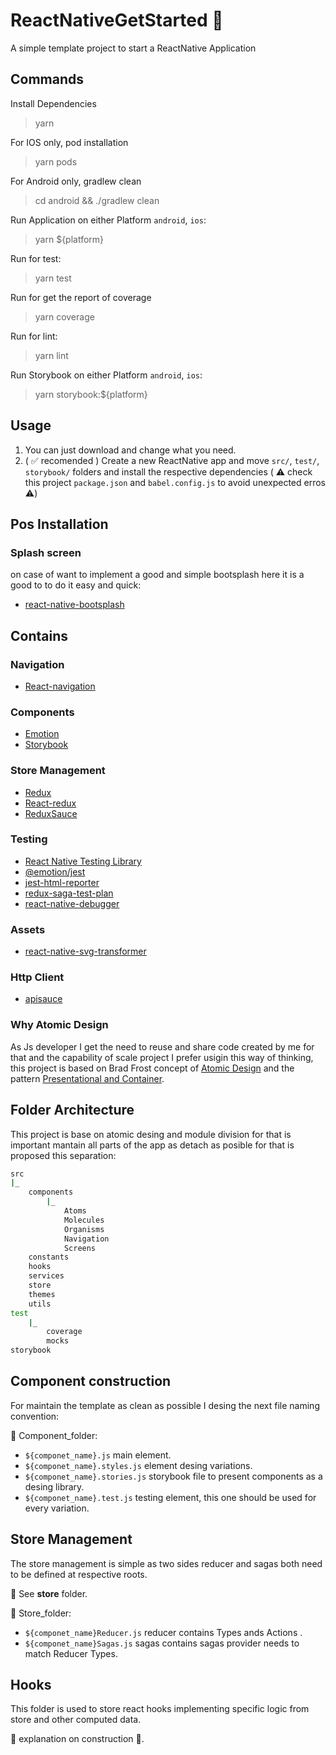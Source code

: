 # ReactNativeGetStarted :iphone:
A simple template project to start a ReactNative Application

## Commands
Install Dependencies
> yarn

For IOS only, pod installation
> yarn pods

For Android only, gradlew clean
> cd android && ./gradlew clean

Run Application on either Platform `android`, `ios`: 
> yarn ${platform}

Run for test:
> yarn test

Run for get the report of coverage
> yarn coverage

Run for lint:
> yarn lint

Run Storybook on either Platform `android`, `ios`:
> yarn storybook:${platform}

## Usage

1. You can just download and change what you need.
2. ( :white_check_mark: recomended ) Create a new ReactNative app and move `src/`, `test/`, `storybook/` folders and install the respective dependencies ( :warning: check this project `package.json` and `babel.config.js` to avoid unexpected erros :warning:)

## Pos Installation

### Splash screen

on case of want to implement a good and simple bootsplash here it is a good to to do it easy and quick:

- [react-native-bootsplash](https://github.com/zoontek/react-native-bootsplash)

## Contains

### Navigation

- [React-navigation](https://reactnavigation.org/)

### Components

- [Emotion](https://emotion.sh/docs/@emotion/native)
- [Storybook](https://storybook.js.org/tutorials/intro-to-storybook/react-native/en/get-started/)

### Store Management

- [Redux](https://redux.js.org/)
- [React-redux](https://react-redux.js.org/)
- [ReduxSauce](https://www.npmjs.com/package/reduxsauce)

### Testing

- [React Native Testing Library](https://callstack.github.io/react-native-testing-library)
- [@emotion/jest](https://emotion.sh/docs/@emotion/jest)
- [jest-html-reporter](https://www.npmjs.com/package/jest-html-reporter)
- [redux-saga-test-plan](http://redux-saga-test-plan.jeremyfairbank.com)
- [react-native-debugger](https://github.com/jhen0409/react-native-debugger)

### Assets

- [react-native-svg-transformer](https://github.com/kristerkari/react-native-svg-transformer)

### Http Client

- [apisauce](https://github.com/infinitered/apisauce)

### Why Atomic Design

As Js developer I get the need to reuse and share code created by me for that and the capability of scale project I prefer usigin this way of thinking, this project is based on Brad Frost concept of [Atomic Design](https://bradfrost.com/blog/post/atomic-web-design/) and the pattern [Presentational and Container](https://medium.com/@dan_abramov/smart-and-dumb-components-7ca2f9a7c7d0).

## Folder Architecture

This project is base on atomic desing and module division for that is important mantain all parts of the app as detach as posible for that is proposed this separation:

```` bash
src
|_
    components
        |_
            Atoms
            Molecules
            Organisms
            Navigation
            Screens
    constants
    hooks
    services
    store
    themes
    utils
test
    |_
        coverage
        mocks
storybook
````

## Component construction

For maintain the template as clean as possible I desing the next file naming convention:

:file_folder: Component_folder:

- `${componet_name}.js` main element.
- `${componet_name}.styles.js` element desing variations.
- `${componet_name}.stories.js` storybook file to present components as a desing library.
- `${componet_name}.test.js` testing element, this one should be used for every variation.

## Store Management

The store management is simple as two sides reducer and sagas both need to be defined at respective roots.

:eyes: See **store** folder.

:file_folder: Store_folder:

* `${componet_name}Reducer.js` reducer contains Types ands Actions .
* `${componet_name}Sagas.js` sagas contains sagas provider needs to match Reducer Types.

## Hooks

This folder is used to store react hooks implementing specific logic from store and other computed data.

:construction: explanation on construction :construction:.